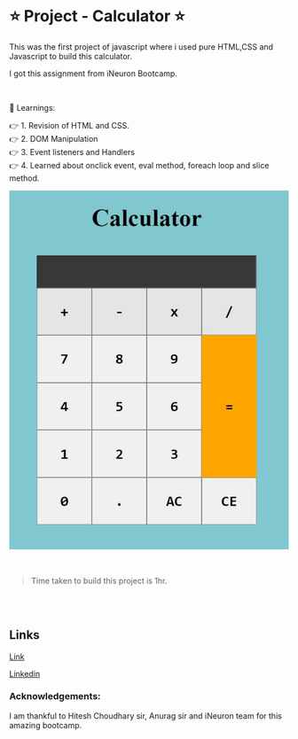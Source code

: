 # ⭐ Project - Calculator ⭐

This was the first project of javascript where i used pure HTML,CSS and Javascript to build this calculator.

I got this assignment from iNeuron Bootcamp.

<br>

📌 Learnings:

👉 1\. Revision of HTML and CSS.<br>
👉 2\. DOM Manipulation<br>
👉 3\. Event listeners and Handlers<br>
👉 4\. Learned about onclick event, eval method, foreach loop and slice method.<br>

![ScreenShot](screenshot.JPG)

<br>

> Time taken to build this project is 1hr.

<br><br>

## Links

[Link](jscalculator.netlify.app)

[Linkedin](https://www.linkedin.com/in/pratyush-kesarwani-2b6601171/)

### Acknowledgements:

I am thankful to Hitesh Choudhary sir, Anurag sir and iNeuron team for this amazing bootcamp.
